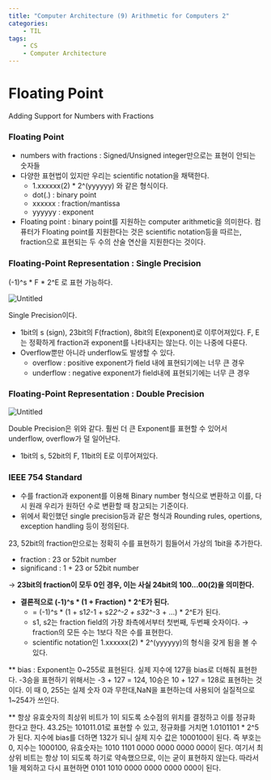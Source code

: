 ```yaml
---
title: "Computer Architecture (9) Arithmetic for Computers 2"
categories:
    - TIL
tags:
    - CS
    - Computer Architecture
---
```


# Floating Point

Adding Support for Numbers with Fractions

### Floating Point

- numbers with fractions : Signed/Unsigned integer만으로는 표현이 안되는 숫자들
- 다양한 표현법이 있지만 우리는 scientific notation을 채택한다.
    - 1.xxxxxx(2) * 2^(yyyyyy) 와 같은 형식이다.
    - dot(.) : binary point
    - xxxxxx : fraction/mantissa
    - yyyyyy : exponent
- Floating point : binary point를 지원하는 computer arithmetic을 의미한다. 컴퓨터가 Floating point를 지원한다는 것은 scientific notation등을 따르는, fraction으로 표현되는 두 수의 산술 연산을 지원한다는 것이다.

### Floating-Point Representation : Single Precision

(-1)^s * F * 2^E 로 표현 가능하다.

![Untitled](https://gonnnnn.github.io/image/TIL/0519(1).png)          

Single Precision이다.

- 1bit의 s (sign), 23bit의 F(fraction), 8bit의 E(exponent)로 이루어져있다. F, E는 정확하게 fraction과 exponent를 나타내지는 않는다. 이는 나중에 다룬다.
- Overflow뿐만 아니라 underflow도 발생할 수 있다.
    - overflow : positive exponent가 field 내에 표현되기에는 너무 큰 경우
    - underflow : negative exponent가 field내에 표현되기에는 너무 큰 경우

### Floating-Point Representation : Double Precision

![Untitled](https://gonnnnn.github.io/image/TIL/0519(2).png)              

Double Precision은 위와 같다. 훨씬 더 큰 Exponent를 표현할 수 있어서 underflow, overflow가 덜 일어난다.

- 1bit의 s, 52bit의 F, 11bit의 E로 이루어져있다.

### IEEE 754 Standard

- 수를 fraction과 exponent를 이용해 Binary number 형식으로 변환하고 이를, 다시 원래 우리가 원하던 수로 변환할 때 참고되는 기준이다.
- 위에서 확인했던 single precision등과 같은 형식과  Rounding rules, opertions, exception handling 등이 정의된다.

23, 52bit의 fraction만으로는 정확히 수를 표현하기 힘들어서 가상의 1bit을 추가한다.

- fraction : 23 or 52bit number
- significand : 1 + 23 or 52bit number

→ **23bit의 fraction이 모두 0인 경우, 이는 사실 24bit의 100...00(2)을 의미한다.**

- **결론적으로 (-1)^s * (1 + Fraction) * 2^E가 된다.**
    - = (-1)^s * (1 + s1*2*-1 + s2*2^-2 + s3*2^-3 + ...) * 2^E가 된다.
    - s1, s2는 fraction field의 가장 좌측에서부터 첫번째, 두번째 숫자이다.
    → fraction의 모든 수는 1보다 작은 수를 표현한다.
    - scientific notation인 1.xxxxxx(2) * 2^(yyyyyy)의 형식을 갖게 됨을 볼 수 있다.

** bias : Exponent는 0~255로 표현된다. 실제 지수에 127을 bias로 더해줘 표현한다. -3승을 표현하기 위해서는 -3 + 127 = 124, 10승은 10 + 127 = 128로 표현하는 것이다. 이 때 0, 255는 실제 숫자 0과 무한대,NaN을 표현하는데 사용되어 실질적으로 1~254가 쓰인다.

** 항상 유효숫자의 최상위 비트가 1이 되도록 소수점의 위치를 결정하고 이를 정규화 한다고 한다. 43.25는 101011.01로 표현할 수 있고,  정규화를 거치면 1.0101101 * 2^5가 된다. 지수에 bias를 더하면 132가 되니 실제 지수 값은 1000100이 된다. 즉 부호는 0, 지수는 1000100, 유효숫자는 1010 1101 0000 0000 0000 000이 된다. 여기서 최상위 비트는 항상 1이 되도록 하기로 약속했으므로, 이는 굳이 표현하지 않는다. 따라서 1을 제외하고 다시 표현하면 0101 1010 0000 0000 0000 000이 된다.